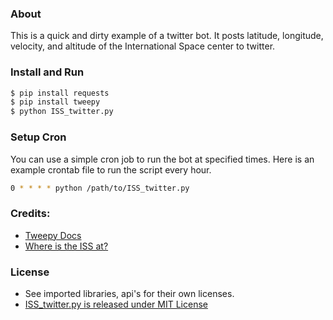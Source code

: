 ### About
This is a quick and dirty example of a twitter bot. It posts latitude, longitude, velocity, and altitude of the International Space center to twitter.

### Install and Run
```sh
$ pip install requests
$ pip install tweepy
$ python ISS_twitter.py
```

### Setup Cron
You can use a simple cron job to run the bot at specified times. Here is an example crontab file to run the script every hour.

```sh
0 * * * * python /path/to/ISS_twitter.py
```

### Credits:
* [Tweepy Docs](http://www.tweepy.org/)
* [Where is the ISS at?](http://wheretheiss.at/w/developer)

### License
* See imported libraries, api's for their own licenses.
* [ISS_twitter.py is released under MIT License](http://opensource.org/licenses/MIT)
